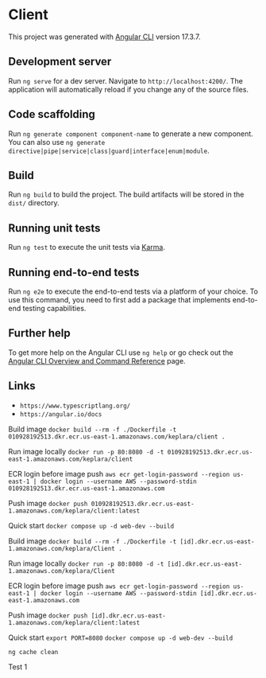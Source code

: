 # Client

This project was generated with [Angular CLI](https://github.com/angular/angular-cli) version 17.3.7.

## Development server

Run `ng serve` for a dev server. Navigate to `http://localhost:4200/`. The application will automatically reload if you change any of the source files.

## Code scaffolding

Run `ng generate component component-name` to generate a new component. You can also use `ng generate directive|pipe|service|class|guard|interface|enum|module`.

## Build

Run `ng build` to build the project. The build artifacts will be stored in the `dist/` directory.

## Running unit tests

Run `ng test` to execute the unit tests via [Karma](https://karma-runner.github.io).

## Running end-to-end tests

Run `ng e2e` to execute the end-to-end tests via a platform of your choice. To use this command, you need to first add a package that implements end-to-end testing capabilities.

## Further help

To get more help on the Angular CLI use `ng help` or go check out the [Angular CLI Overview and Command Reference](https://angular.io/cli) page.

## Links
* `https://www.typescriptlang.org/`
* `https://angular.io/docs`


Build image
`docker build --rm -f ./Dockerfile -t 010928192513.dkr.ecr.us-east-1.amazonaws.com/keplara/client .`

Run image locally
`docker run -p 80:8080 -d -t 010928192513.dkr.ecr.us-east-1.amazonaws.com/keplara/client`

ECR login before image push
`aws ecr get-login-password --region us-east-1 | docker login --username AWS --password-stdin 010928192513.dkr.ecr.us-east-1.amazonaws.com`

Push image
`docker push 010928192513.dkr.ecr.us-east-1.amazonaws.com/keplara/client:latest`

Quick start 
`docker compose up -d web-dev --build`


Build image
`docker build --rm -f ./Dockerfile -t [id].dkr.ecr.us-east-1.amazonaws.com/keplara/Client .`

Run image locally
`docker run -p 80:8080 -d -t [id].dkr.ecr.us-east-1.amazonaws.com/keplara/Client`

ECR login before image push
`aws ecr get-login-password --region us-east-1 | docker login --username AWS --password-stdin [id].dkr.ecr.us-east-1.amazonaws.com`

Push image
`docker push [id].dkr.ecr.us-east-1.amazonaws.com/keplara/client:latest`

Quick start 
`export PORT=8080`
`docker compose up -d web-dev --build`


`ng cache clean`

Test 1